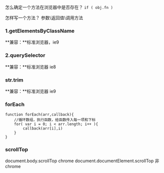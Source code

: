 



怎么确定一个方法在浏览器中是否存在？
`if ( obj.fn )` 

怎样写一个方法？
参数\返回值\调用方法

### 1.getElementsByClassName

**兼容：**标准浏览器，ie9

### 2.querySelector

**兼容：**标准浏览器 ie8

### str.trim

**兼容：**标准浏览器 ie9

### forEach

```
function forEach(arr,callback){
	//循环数组，执行函数，给函数传入每一项和下标
	for( var i = 0; i < arr.length; i++ ){
		callback(arr[i],i)
	}
}
```

### scrollTop

document.body.scrollTop  chrome
document.documentElement.scrollTop 非chrome